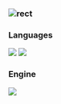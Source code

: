 ### ![rect](https://capsule-render.vercel.app/api?type=rect&color=gradient&text=%20%20Woojin's%20GitHub%20%20&fontAlign=27&fontSize=30&textBg=true&desc=I'm%20an%20aspiring%20virtual%20%reality%20develper&descAlign=70&descAlignY=50) 

### Languages
<p>
<img src="https://img.shields.io/badge/c%23-%23239120.svg?style=for-the-badge&logo=c-sharp&logoColor=white"/> 
<img src="https://img.shields.io/badge/c++-%2300599C.svg?style=for-the-badge&logo=c%2B%2B&logoColor=white"/>  
</p>

### Engine
<img src="https://img.shields.io/badge/unity-%23000000.svg?style=for-the-badge&logo=unity&logoColor=white"/>

##
<!--
**korysanan/Korysanan** is a ✨ _special_ ✨ repository because its `README.md` (this file) appears on your GitHub profile.

Here are some ideas to get you started:

- 🔭 I’m currently working on ...
- 🌱 I’m currently learning ...
- 👯 I’m looking to collaborate on ...
- 🤔 I’m looking for help with ...
- 💬 Ask me about ...
- 📫 How to reach me: ...
- 😄 Pronouns: ...
- ⚡ Fun fact: ...
-->
